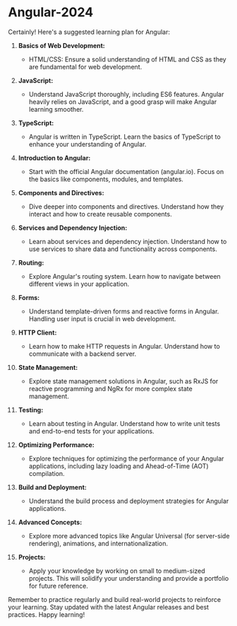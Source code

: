 # Angular-2024

Certainly! Here's a suggested learning plan for Angular:

1. **Basics of Web Development:**
   - HTML/CSS: Ensure a solid understanding of HTML and CSS as they are fundamental for web development.

2. **JavaScript:**
   - Understand JavaScript thoroughly, including ES6 features. Angular heavily relies on JavaScript, and a good grasp will make Angular learning smoother.

3. **TypeScript:**
   - Angular is written in TypeScript. Learn the basics of TypeScript to enhance your understanding of Angular.

4. **Introduction to Angular:**
   - Start with the official Angular documentation (angular.io). Focus on the basics like components, modules, and templates.

5. **Components and Directives:**
   - Dive deeper into components and directives. Understand how they interact and how to create reusable components.

6. **Services and Dependency Injection:**
   - Learn about services and dependency injection. Understand how to use services to share data and functionality across components.

7. **Routing:**
   - Explore Angular's routing system. Learn how to navigate between different views in your application.

8. **Forms:**
   - Understand template-driven forms and reactive forms in Angular. Handling user input is crucial in web development.

9. **HTTP Client:**
   - Learn how to make HTTP requests in Angular. Understand how to communicate with a backend server.

10. **State Management:**
    - Explore state management solutions in Angular, such as RxJS for reactive programming and NgRx for more complex state management.

11. **Testing:**
    - Learn about testing in Angular. Understand how to write unit tests and end-to-end tests for your applications.

12. **Optimizing Performance:**
    - Explore techniques for optimizing the performance of your Angular applications, including lazy loading and Ahead-of-Time (AOT) compilation.

13. **Build and Deployment:**
    - Understand the build process and deployment strategies for Angular applications.

14. **Advanced Concepts:**
    - Explore more advanced topics like Angular Universal (for server-side rendering), animations, and internationalization.

15. **Projects:**
    - Apply your knowledge by working on small to medium-sized projects. This will solidify your understanding and provide a portfolio for future reference.

Remember to practice regularly and build real-world projects to reinforce your learning. Stay updated with the latest Angular releases and best practices. Happy learning!
